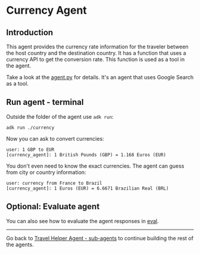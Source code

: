 # Currency Agent

## Introduction

This agent provides the currency rate information for the traveler between the host country and the destination country. 
It has a function that uses a currency API to get the conversion rate. This function is used as a tool in the agent.
 
Take a look at the [agent.py](agent.py) for details. It's an agent that uses Google Search as a tool. 

## Run agent - terminal

Outside the folder of the agent use `adk run`:

```shell
adk run ./currency
```

Now you can ask to convert currencies:

```shell
user: 1 GBP to EUR
[currency_agent]: 1 British Pounds (GBP) = 1.168 Euros (EUR)
```

You don't even need to know the exact currencies. The agent can guess from city or country information:

```shell
user: currency from France to Brazil
[currency_agent]: 1 Euros (EUR) = 6.6671 Brazilian Real (BRL)
```

## Optional: Evaluate agent

You can also see how to evaluate the agent responses in [eval](./eval).

---

Go back to [Travel Helper Agent - sub-agents](../README.md) to continue building the rest of the agents.
